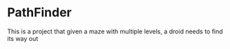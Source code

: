 # PathFinder
This is a project that given a maze with multiple levels, a droid needs to find its way out

